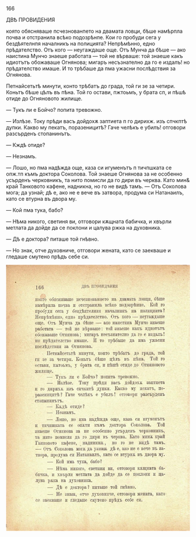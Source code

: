 ﻿166

ДВѢ ПРОВИДЕНИЯ

която обясняваше псчезнованпето на двамата ловци, бѣше намѣрпла почва и отстранила всѣко подозрѣнпе. Кои го пробуди сега у бездѣятелнпя началникъ на полицията? Непрѣмѣнно, едно прѣдателство. Отъ кого — неугаждаше още. Отъ Мунча да бѣше — ако наистина Мунчо знаеше работата — той не вѣрваше: той знаеше какъ идиотътъ обожаваше Огнянова; мигаръ несъзнателно да го е издалъ! но прѣдателство имаше. И то трѣбаше да пма ужасни послѣдствия за Огнянова.

Петнайсетьтѣ минути, конто трѣбатъ до града, той ги зе за четири. Коньтъ бѣше цѣлъ въ пѣна. Той го остави, пжтоьмъ, у брата сп, и пѣшѣ отиде до Огняновото жилище.

— Тукъ ли е Бойчо? попита тревожно.

— Излѣзе. Току прѣди васъ дойдохѫ заптиета п го дирихж. изъ спчкптѣ дупки. Какво му пекатъ, поразеницитѣ? Гаче челѣкъ е убилъ! отговори разсърденъ стопанинътъ.

— Кждѣ отиде?

— Незнамъ.

— Лошо, но пма надѣжда още, каза си игуменътъ п тичпшката се опж.тп къмъ доктора Соколова. Той знаеше Огнянова за не особенно усърденъ черковникъ, та нито помисли да го дири въ черква. Като мин& край Танковото кафене, надникна, но го не видѣ тамъ. — Отъ Соколова мога; да узнай; дѣ е, ако не е вече въ затвора, продума си Натанаилъ, като се втурна въ двора му.

— Кой пма тука, бабо?

— Нѣма никого, светиня ви, отговори кѫщната бабичка, и хвърли метлата да дойде да се поклони и цалува ржка на духовника.

— Дѣ е доктора? питаше той гнѣвно.

— Но знак, отче духовниче, отговори жената, като се заекваше и гледаше смутено прѣдъ себе си.

![original](images/189.jpg)

